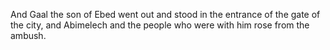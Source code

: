 And Gaal the son of Ebed went out and stood in the entrance of the gate of the city, and Abimelech and the people who were with him rose from the ambush.
